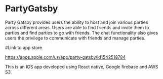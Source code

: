 # PartyGatsby

Party Gatsby provides users the ability to host and join various parties across different areas. Users are able to find friends and invite them to parties and find parties to go with friends. The chat functionality also gives users the privilege to communicate with friends and manage parties.

#Link to app store

https://apps.apple.com/us/app/party-gatsby/id1542518784

This is an IOS app developed using React native, Google firebase and AWS S3.
